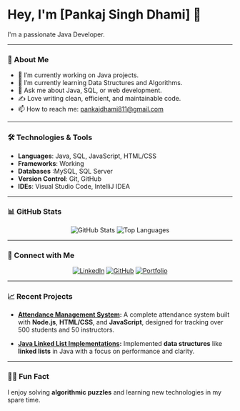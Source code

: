 # Hey, I'm [Pankaj Singh Dhami] 👋

I'm a passionate Java Developer.

---

### 🚀 About Me

- 🔭 I’m currently working on Java projects.
- 🌱 I’m currently learning Data Structures and Algorithms.
- 💬 Ask me about Java, SQL, or web development.
- ✍️ Love writing clean, efficient, and maintainable code.
- 📫 How to reach me: [pankajdhami811@gmail.com](mailto:your-email@example.com)

---

### 🛠 Technologies & Tools

- **Languages**: Java, SQL, JavaScript, HTML/CSS
- **Frameworks**: Working
- **Databases** :MySQL,  SQL Server 
- **Version Control**: Git, GitHub
- **IDEs**: Visual Studio Code,  IntelliJ IDEA 

---

### 📊 GitHub Stats

<p align="center">
  <img src="https://github-readme-stats.vercel.app/api?username=YourUsername&show_icons=true&theme=radical" alt="GitHub Stats" />
  <img src="https://github-readme-stats.vercel.app/api/top-langs/?username=YourUsername&layout=compact&theme=radical" alt="Top Languages" />
</p>

---

### 🔗 Connect with Me

<p align="center">
  <a href="https://linkedin.com/in/yourprofile"><img src="https://img.shields.io/badge/-LinkedIn-blue?style=flat-square&logo=Linkedin&logoColor=white" alt="LinkedIn"></a>
  <a href="https://github.com/YourUsername"><img src="https://img.shields.io/badge/-GitHub-black?style=flat-square&logo=github&logoColor=white" alt="GitHub"></a>
  <a href="https://yourportfolio.com"><img src="https://img.shields.io/badge/Portfolio-Portfolio-blue?style=flat-square" alt="Portfolio"></a>
</p>

---

### 📈 Recent Projects

- **[Attendance Management System](https://github.com/YourUsername/Attendance-Management-System):**
  A complete attendance system built with **Node.js**, **HTML/CSS**, and **JavaScript**, designed for tracking over 500 students and 50 instructors.

- **[Java Linked List Implementations](https://github.com/YourUsername/Java-Linked-List):**
  Implemented **data structures** like **linked lists** in Java with a focus on performance and clarity.

---

### 👨‍💻 Fun Fact

I enjoy solving **algorithmic puzzles** and learning new technologies in my spare time.
